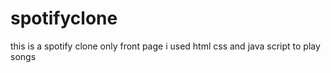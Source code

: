 # spotifyclone
this is a spotify clone only front page
i used html css and java script to play songs
